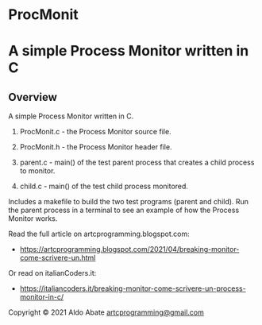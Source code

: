 # ProcMonit

A simple Process Monitor written in C
=====================================

Overview
--------

A simple Process Monitor written in C.

1. ProcMonit.c - the Process Monitor source file.

2. ProcMonit.h - the Process Monitor header file.

3. parent.c - main() of the test parent process that creates a child process to monitor.

4. child.c - main() of the test child process monitored.

Includes a makefile to build the two test programs (parent and child). Run the parent process in a terminal to see an example of how the Process Monitor works.

Read the full article on artcprogramming.blogspot.com:
- https://artcprogramming.blogspot.com/2021/04/breaking-monitor-come-scrivere-un.html

Or read on italianCoders.it:
- https://italiancoders.it/breaking-monitor-come-scrivere-un-process-monitor-in-c/

Copyright © 2021 Aldo Abate <artcprogramming@gmail.com>
